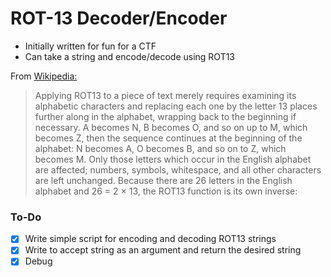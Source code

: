 # ROT-13 Decoder/Encoder
 * Initially written for fun for a CTF
 * Can take a string and encode/decode using ROT13

From [Wikipedia:](https://en.wikipedia.org/wiki/ROT13)
> Applying ROT13 to a piece of text merely requires examining its alphabetic characters and replacing each one by the letter 13 places
> further along in the alphabet, wrapping back to the beginning if necessary. A becomes N, B becomes O, and so on up to M, which
> becomes Z, then the sequence continues at the beginning of the alphabet: N becomes A, O becomes B, and so on to Z, which becomes M.
> Only those letters which occur in the English alphabet are affected; numbers, symbols, whitespace, and all other characters are left
> unchanged. Because there are 26 letters in the English alphabet and 26 = 2 × 13, the ROT13 function is its own inverse:

### To-Do
 - [x] Write simple script for encoding and decoding ROT13 strings
 - [x] Write to accept string as an argument and return the desired string
 - [x] Debug
